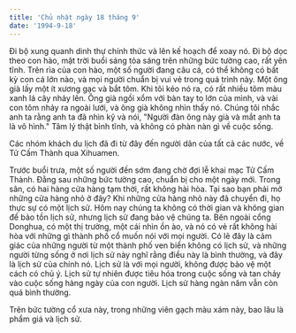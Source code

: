 ```yaml
---
title: 'Chủ nhật ngày 18 tháng 9'
date: '1994-9-18'
---
```


Đi bộ xung quanh dinh thự chính thức và lên kế hoạch để xoay nó. Đi bộ dọc theo con hào, mặt trời buổi sáng tỏa sáng trên những bức tường cao, rất yên tĩnh. Trên rìa của con hào, một số người đang câu cá, có thể không có bất kỳ con cá lớn nào, và mọi người chuẩn bị vui vẻ trong quá trình này. Một ông già lấy một ít xương gạc và bắt tôm. Khi tôi kéo nó ra, có rất nhiều tôm màu xanh lá cây nhảy lên. Ông già ngồi xổm với bàn tay to lớn của mình, và vài con tôm nhảy ra ngoài lưới, và ông già không nhìn thấy nó. Chúng tôi nhắc anh ta rằng anh ta đã nhìn kỹ và nói, "Người đàn ông này già và mắt anh ta là vô hình." Tâm lý thật bình tĩnh, và không có phàn nàn gì về cuộc sống.

Các nhóm khách du lịch đã đi từ đây đến người dân của tất cả các nước, về Tử Cấm Thành qua Xihuamen.

Trước buổi trưa, một số người đến sớm đang chờ đợi lễ khai mạc Tử Cấm Thành. Đằng sau những bức tường cao, chuẩn bị cho một ngày mới. Trong sân, có hai hàng cửa hàng tạm thời, rất không hài hòa. Tại sao bạn phải mở những cửa hàng nhỏ ở đây? Khi những cửa hàng nhỏ này đã chuyển đi, họ thực sự có một lịch sử. Hôm nay chúng ta không có thời gian và không gian để bảo tồn lịch sử, nhưng lịch sử đang bảo vệ chúng ta. Bên ngoài cổng Donghua, có một thị trường, một cái nhìn ồn ào, và nó có vẻ rất không hài hòa với những gì thành phố cổ muốn nói với mọi người. Có lẽ đây là cảm giác của những người từ một thành phố ven biển không có lịch sử, và những người từng sống ở nơi lịch sử này nghĩ rằng điều này là bình thường, và đây là lịch sử của chính nó. Lịch sử là với mọi người, không được bảo vệ một cách có chủ ý. Lịch sử tự nhiên được tiêu hóa trong cuộc sống và tan chảy vào cuộc sống hàng ngày của con người. Lịch sử hàng ngàn năm vẫn còn quá bình thường.

Trên bức tường cổ xưa này, trong những viên gạch màu xám này, bao lâu là phẩm giá và lịch sử.

